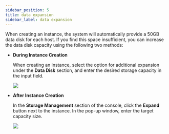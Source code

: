 ```yaml
---
sidebar_position: 5
title: data expansion
sidebar_label: data expansion
---
```


When creating an instance, the system will automatically provide a 50GB data disk for each host. If you find this space insufficient, you can increase the data disk capacity using the following two methods:

- **During Instance Creation**

  When creating an instance, select the option for additional expansion under the **Data Disk** section, and enter the desired storage capacity in the input field.

  ![](../../static/img/datastorage/data-expansion1.png)

- **After Instance Creation**

  In the **Storage Management** section of the console, click the **Expand** button next to the instance. In the pop-up window, enter the target capacity size.

  ![](../../static/img/datastorage/data-expansion2.png)
